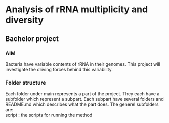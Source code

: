 # Analysis of rRNA multiplicity and diversity
## Bachelor project
### AIM
Bacteria have variable contents of rRNA in their genomes. 
This project will investigate the driving forces behind this variability.

 ### Folder structure
Each folder under main represents a part of the project. They each have a subfolder which represent a subpart.
Each subpart have several folders and README.md which describes what the part does.
The generel subfolders are: \
script : the scripts for running the method
